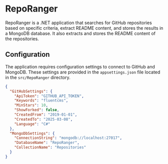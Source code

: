 # RepoRanger

RepoRanger is a .NET application that searches for GitHub repositories based on specific criteria, extract README content, and stores the results in a MongoDB database. It also extracts and stores the README content of the repositories.

## Configuration

The application requires configuration settings to connect to GitHub and MongoDB. These settings are provided in the `appsettings.json` file located in the `src/RepoRanger` directory.

```json
{
  "GitHubSettings": {
    "ApiToken": "GITHUB_API_TOKEN",
    "Keywords": "fluentcms",
    "MinStars": 10,
    "ShowForked": false,
    "CreatedFrom": "2019-01-01",
    "CreatedTo": "2025-03-08",
    "Language": "C#"
  },
  "MongoDbSettings": {
    "ConnectionString": "mongodb://localhost:27017",
    "DatabaseName": "RepoRanger",
    "CollectionName": "Repositories"
  }
}